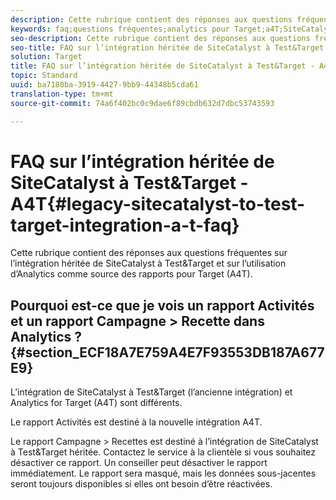 ```yaml
---
description: Cette rubrique contient des réponses aux questions fréquentes sur l’intégration héritée de SiteCatalyst à Test&Target et sur l’utilisation d’Analytics comme source des rapports pour Target (A4T).
keywords: faq;questions fréquentes;analytics pour Target;a4T;SiteCatalyst;campagne > recettes;Test&Target ;intégration
seo-description: Cette rubrique contient des réponses aux questions fréquentes sur l’intégration héritée de SiteCatalyst à Test&Target et sur l’utilisation d’Analytics comme source des rapports pour Target (A4T).
seo-title: FAQ sur l’intégration héritée de SiteCatalyst à Test&Target - A4T
solution: Target
title: FAQ sur l’intégration héritée de SiteCatalyst à Test&Target - A4T
topic: Standard
uuid: ba7180ba-3919-4427-9bb9-44348b5cda61
translation-type: tm+mt
source-git-commit: 74a6f402bc0c9dae6f89cbdb632d7dbc53743593

---
```



# FAQ sur l’intégration héritée de SiteCatalyst à Test&amp;Target - A4T{#legacy-sitecatalyst-to-test-target-integration-a-t-faq}

Cette rubrique contient des réponses aux questions fréquentes sur l’intégration héritée de SiteCatalyst à Test&amp;Target et sur l’utilisation d’Analytics comme source des rapports pour Target (A4T).

## Pourquoi est-ce que je vois un rapport Activités et un rapport Campagne &gt; Recette dans Analytics ?{#section_ECF18A7E759A4E7F93553DB187A677E9}

L’intégration de SiteCatalyst à Test&amp;Target (l’ancienne intégration) et Analytics for Target (A4T) sont différents.

Le rapport Activités est destiné à la nouvelle intégration A4T.

Le rapport Campagne &gt; Recettes est destiné à l’intégration de SiteCatalyst à Test&amp;Target héritée. Contactez le service à la clientèle si vous souhaitez désactiver ce rapport. Un conseiller peut désactiver le rapport immédiatement. Le rapport sera masqué, mais les données sous-jacentes seront toujours disponibles si elles ont besoin d’être réactivées.
